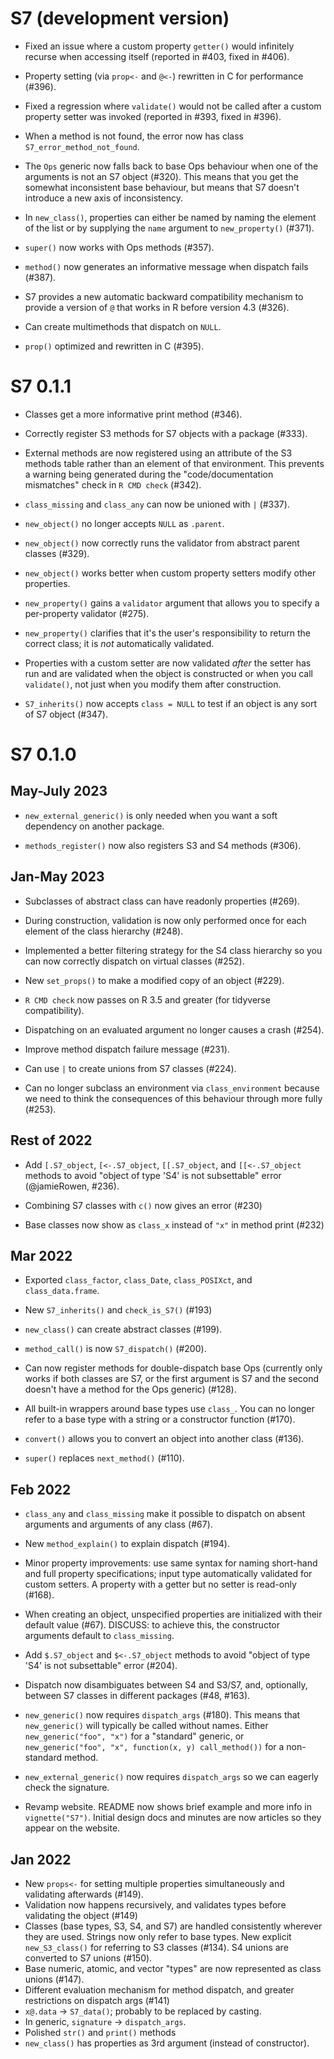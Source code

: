 # S7 (development version)

* Fixed an issue where a custom property `getter()` would infinitely recurse 
  when accessing itself (reported in #403, fixed in #406).

* Property setting (via `prop<-` and `@<-`) rewritten in C for performance (#396).

* Fixed a regression where `validate()` would not be called after a custom
  property setter was invoked (reported in #393, fixed in #396).

* When a method is not found, the error now has class `S7_error_method_not_found`.

* The `Ops` generic now falls back to base Ops behaviour when one of the
  arguments is not an S7 object (#320). This means that you get the somewhat
  inconsistent base behaviour, but means that S7 doesn't introduce a new axis
  of inconsistency.

* In `new_class()`, properties can either be named by naming the element
  of the list or by supplying the `name` argument to `new_property()` (#371).

* `super()` now works with Ops methods (#357).

* `method()` now generates an informative message when dispatch fails (#387).

* S7 provides a new automatic backward compatibility mechanism to provide
  a version of `@` that works in R before version 4.3 (#326).

* Can create multimethods that dispatch on `NULL`.

* `prop()` optimized and rewritten in C (#395).

# S7 0.1.1

* Classes get a more informative print method (#346).

* Correctly register S3 methods for S7 objects with a package (#333).

* External methods are now registered using an attribute of the S3 methods
  table rather than an element of that environment. This prevents a warning
  being generated during the "code/documentation mismatches" check in
  `R CMD check` (#342).

* `class_missing` and `class_any` can now be unioned with `|` (#337).

* `new_object()` no longer accepts `NULL` as `.parent`.

* `new_object()` now correctly runs the validator from abstract parent classes
  (#329).

* `new_object()` works better when custom property setters modify other
  properties.

* `new_property()` gains a `validator` argument that allows you to specify
  a per-property validator (#275).

* `new_property()` clarifies that it's the user's responsibility to return
  the correct class; it is _not_ automatically validated.

* Properties with a custom setter are now validated _after_ the setter has
  run and are validated when the object is constructed or when you call
  `validate()`, not just when you modify them after construction.

* `S7_inherits()` now accepts `class = NULL` to test if an object is any
  sort of S7 object (#347).

# S7 0.1.0

## May-July 2023

* `new_external_generic()` is only needed when you want a soft dependency
  on another package.

* `methods_register()` now also registers S3 and S4 methods (#306).

## Jan-May 2023

* Subclasses of abstract class can have readonly properties (#269).

* During construction, validation is now only performed once for each
  element of the class hierarchy (#248).

* Implemented a better filtering strategy for the S4 class hierarchy so
  you can now correctly dispatch on virtual classes (#252).

* New `set_props()` to make a modified copy of an object (#229).

* `R CMD check` now passes on R 3.5 and greater (for tidyverse
  compatibility).

* Dispatching on an evaluated argument no longer causes a crash (#254).

* Improve method dispatch failure message (#231).

* Can use `|` to create unions from S7 classes (#224).

* Can no longer subclass an environment via `class_environment` because we
  need to think the consequences of this behaviour through more fully (#253).

## Rest of 2022

* Add `[.S7_object`, `[<-.S7_object`, `[[.S7_object`, and `[[<-.S7_object`
  methods to avoid "object of type 'S4' is not subsettable" error
  (@jamieRowen, #236).

* Combining S7 classes with `c()` now gives an error (#230)

* Base classes now show as `class_x` instead of `"x"` in method print (#232)

## Mar 2022

* Exported `class_factor`, `class_Date`, `class_POSIXct`, and
  `class_data.frame`.

* New `S7_inherits()` and `check_is_S7()` (#193)

* `new_class()` can create abstract classes (#199).

* `method_call()` is now `S7_dispatch()` (#200).

* Can now register methods for double-dispatch base Ops (currently only
  works if both classes are S7, or the first argument is S7 and the second
  doesn't have a method for the Ops generic) (#128).

* All built-in wrappers around base types use `class_`. You can no longer
  refer to a base type with a string or a constructor function (#170).

* `convert()` allows you to convert an object into another class (#136).

* `super()` replaces `next_method()` (#110).

## Feb 2022

* `class_any` and `class_missing` make it possible to dispatch on absent
  arguments and arguments of any class (#67).

* New `method_explain()` to explain dispatch (#194).

* Minor property improvements: use same syntax for naming short-hand and
  full property specifications; input type automatically validated for
  custom setters. A property with a getter but no setter is read-only (#168).

* When creating an object, unspecified properties are initialized with their
  default value (#67). DISCUSS: to achieve this, the constructor arguments
  default to `class_missing`.

* Add `$.S7_object` and `$<-.S7_object` methods to avoid "object of type 'S4'
  is not subsettable" error (#204).

* Dispatch now disambiguates between S4 and S3/S7, and, optionally, between
  S7 classes in different packages (#48, #163).

* `new_generic()` now requires `dispatch_args` (#180). This means that
  `new_generic()` will typically be called without names. Either
  `new_generic("foo", "x")` for a "standard" generic, or
  `new_generic("foo", "x", function(x, y) call_method())` for
  a non-standard method.

* `new_external_generic()` now requires `dispatch_args` so we can eagerly
  check the signature.

* Revamp website. README now shows brief example and more info in
  `vignette("S7")`. Initial design docs and minutes are now articles so
  they appear on the website.

## Jan 2022

* New `props<-` for setting multiple properties simultaneously and validating
  afterwards (#149).
* Validation now happens recursively, and validates types before validating
  the object (#149)
* Classes (base types, S3, S4, and S7) are handled consistently wherever they
  are used. Strings now only refer to base types. New explicit `new_S3_class()` for
  referring to S3 classes (#134). S4 unions are converted to S7 unions (#150).
* Base numeric, atomic, and vector "types" are now represented as class unions
  (#147).
* Different evaluation mechanism for method dispatch, and greater restrictions
  on dispatch args (#141)
* `x@.data` -> `S7_data()`; probably to be replaced by casting.
* In generic, `signature` -> `dispatch_args`.
* Polished `str()` and `print()` methods
* `new_class()` has properties as 3rd argument (instead of constructor).
